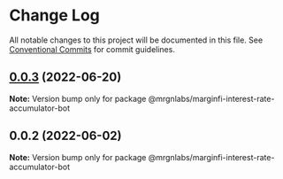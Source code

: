 # Change Log

All notable changes to this project will be documented in this file.
See [Conventional Commits](https://conventionalcommits.org) for commit guidelines.

## [0.0.3](https://github.com/mrgnlabs/marginfi-sdk/compare/@mrgnlabs/marginfi-interest-rate-accumulator-bot@0.0.2...@mrgnlabs/marginfi-interest-rate-accumulator-bot@0.0.3) (2022-06-20)

**Note:** Version bump only for package @mrgnlabs/marginfi-interest-rate-accumulator-bot





## 0.0.2 (2022-06-02)

**Note:** Version bump only for package @mrgnlabs/marginfi-interest-rate-accumulator-bot
